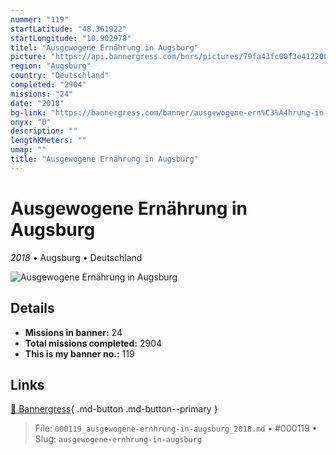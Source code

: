 ```yaml
---
nummer: "119"
startLatitude: "48.361922"
startLongitude: "10.902978"
titel: "Ausgewogene Ernährung in Augsburg"
picture: "https://api.bannergress.com/bnrs/pictures/79fa43fc00f3e41220080d80ce72ad57"
region: "Augsburg"
country: "Deutschland"
completed: "2904"
missions: "24"
date: "2018"
bg-link: "https://bannergress.com/banner/ausgewogene-ern%C3%A4hrung-in-augsburg-807f"
onyx: "0"
description: ""
lengthKMeters: ""
umap: ""
title: "Ausgewogene Ernährung in Augsburg"
---
```

# Ausgewogene Ernährung in Augsburg

*2018* • Augsburg • Deutschland

![Ausgewogene Ernährung in Augsburg](https://api.bannergress.com/bnrs/pictures/79fa43fc00f3e41220080d80ce72ad57)

## Details

- **Missions in banner:** 24
- **Total missions completed:** 2904
- **This is my banner no.:** 119




## Links
[🔗 Bannergress](https://bannergress.com/banner/ausgewogene-ern%C3%A4hrung-in-augsburg-807f){ .md-button .md-button--primary }



> File: `000119_ausgewogene-ernhrung-in-augsburg_2018.md` • #000119 • Slug: `ausgewogene-ernhrung-in-augsburg`
